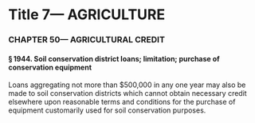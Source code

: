 
# Title 7— AGRICULTURE
### CHAPTER 50— AGRICULTURAL CREDIT
#### § 1944. Soil conservation district loans; limitation; purchase of conservation equipment

Loans aggregating not more than $500,000 in any one year may also be made to soil conservation districts which cannot obtain necessary credit elsewhere upon reasonable terms and conditions for the purchase of equipment customarily used for soil conservation purposes.
